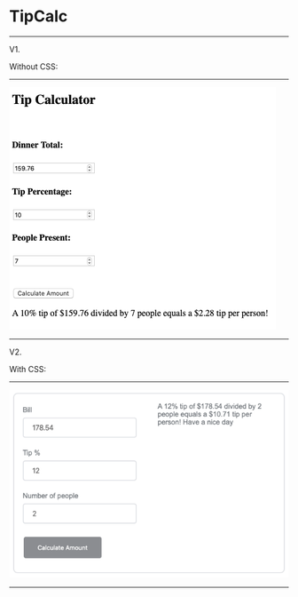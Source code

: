 # TipCalc
_________________________

V1.

Without CSS:

_________________________

![tip calc image](tipCalc.png)

_________________________

V2.

With CSS:

_________________________

![tip calc image](tipCalc2.png)

_________________________